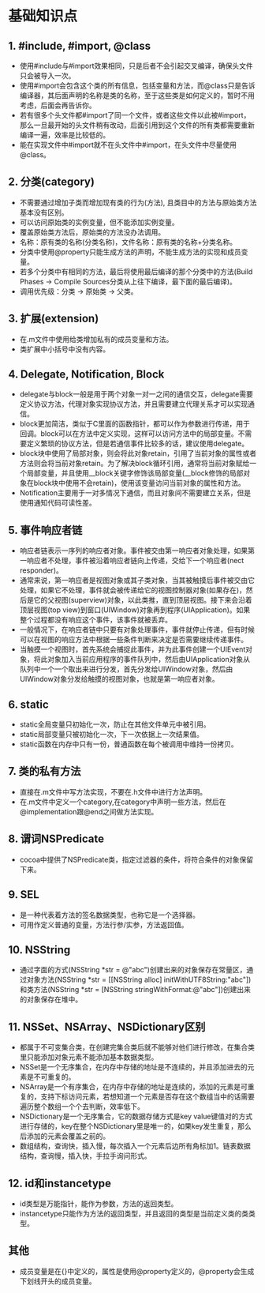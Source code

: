 # 基础知识点

## 1. #include, #import, @class
* 使用#include与#import效果相同，只是后者不会引起交叉编译，确保头文件只会被导入一次。
* 使用#import会包含这个类的所有信息，包括变量和方法，而@class只是告诉编译器，其后面声明的名称是类的名称，至于这些类是如何定义的，暂时不用考虑，后面会再告诉你。
* 若有很多个头文件都#import了同一个文件，或者这些文件以此被#import，那么一旦最开始的头文件稍有改动，后面引用到这个文件的所有类都需要重新编译一遍，效率是比较低的。
* 能在实现文件中#import就不在头文件中#import，在头文件中尽量使用@class。

## 2. 分类(category)
* 不需要通过增加子类而增加现有类的行为(方法), 且类目中的方法与原始类方法基本没有区别。
* 可以访问原始类的实例变量，但不能添加实例变量。
* 覆盖原始类方法后，原始类的方法没办法调用。
* 名称：原有类的名称(分类名称)，文件名称：原有类的名称+分类名称。
* 分类中使用@property只能生成方法的声明，不能生成方法的实现和成员变量。
* 若多个分类中有相同的方法，最后将使用最后编译的那个分类中的方法(Build Phases -> Compile Sources分类从上往下编译，最下面的最后编译)。
* 调用优先级：分类 -> 原始类 -> 父类。

## 3. 扩展(extension)
* 在.m文件中使用给类增加私有的成员变量和方法。
* 类扩展中小括号中没有内容。

## 4. Delegate, Notification, Block
* delegate与block一般是用于两个对象一对一之间的通信交互，delegate需要定义协议方法，代理对象实现协议方法，并且需要建立代理关系才可以实现通信。
* block更加简洁，类似于C里面的函数指针，都可以作为参数进行传递，用于回调。block可以在方法中定义实现，这样可以访问方法中的局部变量。不需要定义繁琐的协议方法，但是若通信事件比较多的话，建议使用delegate。
* block块中使用了局部对象，则会将此对象retain，引用了当前对象的属性或者方法则会将当前对象retain。为了解决block循环引用，通常将当前对象赋给一个局部变量，并且使用__block关键字修饰该局部变量(__block修饰的局部对象在block块中使用不会retain)，使用该变量访问当前对象的属性和方法。
* Notification主要用于一对多情况下通信，而且对象间不需要建立关系，但是使用通知代码可读性差。

## 5. 事件响应者链
* 响应者链表示一序列的响应者对象。事件被交由第一响应者对象处理，如果第一响应者不处理，事件被沿着响应者链向上传递，交给下一个响应者(nect responder)。
* 通常来说，第一响应者是视图对象或其子类对象，当其被触摸后事件被交由它处理，如果它不处理，事件就会被传递给它的视图控制器对象(如果存在)，然后是它的父视图(superview)对象，以此类推，直到顶层视图。接下来会沿着顶层视图(top view)到窗口(UIWindow)对象再到程序(UIApplication)。如果整个过程都没有响应这个事件，该事件就被丢弃。
* 一般情况下，在响应者链中只要有对象处理事件，事件就停止传递，但有时候可以在视图的响应方法中根据一些条件判断来决定是否需要继续传递事件。
* 当触摸一个视图时，首先系统会捕捉此事件，并为此事件创建一个UIEvent对象，将此对象加入当前应用程序的事件队列中，然后由UIApplication对象从队列中一个一个取出来进行分发，首先分发给UIWindow对象，然后由UIWindow对象分发给触摸的视图对象，也就是第一响应者对象。

## 6. static
* static全局变量只初始化一次，防止在其他文件单元中被引用。
* static局部变量只被初始化一次，下一次依据上一次结果值。
* static函数在内存中只有一份，普通函数在每个被调用中维持一份拷贝。

## 7. 类的私有方法
* 直接在.m文件中写方法实现，不要在.h文件中进行方法声明。
* 在.m文件中定义一个category,在category中声明一些方法，然后在@implementation跟@end之间做方法实现。

## 8. 谓词NSPredicate
* cocoa中提供了NSPredicate类，指定过滤器的条件，将符合条件的对象保留下来。

## 9. SEL
* 是一种代表着方法的签名数据类型，也称它是一个选择器。
* 可用作定义普通的变量，方法行参/实参，方法返回值。

## 10. NSString
* 通过字面的方式(NSString *str = @"abc")创建出来的对象保存在常量区，通过对象方法(NSString *str = [[NSString alloc] initWithUTF8String:"abc"])和类方法(NSString *str = [NSString stringWithFormat:@"abc"])创建出来的对象保存在堆中。

## 11. NSSet、NSArray、NSDictionary区别
* 都属于不可变集合类，在创建完集合类后就不能够对他们进行修改，在集合类里只能添加对象元素不能添加基本数据类型。
* NSSet是一个无序集合，在内存中存储的地址是不连续的，并且添加进去的元素是不可重复的。
* NSArray是一个有序集合，在内存中存储的地址是连续的，添加的元素是可重复的，支持下标访问元素，若想知道一个元素是否存在这个数组当中的话需要遍历整个数组一个个去判断，效率低下。
* NSDictionary是一个无序集合，它的数据存储方式是key value键值对的方式进行存储的，key在整个NSDictionary里是唯一的，如果key发生重复，那么后添加的元素会覆盖之前的。
* 数组结构，查询快，插入慢，每次插入一个元素后边所有角标加1。链表数据结构，查询慢，插入快，手拉手询问形式。

## 12. id和instancetype
* id类型是万能指针，能作为参数，方法的返回类型。
* instancetype只能作为方法的返回类型，并且返回的类型是当前定义类的类类型。

## 其他
* 成员变量是在{}中定义的，属性是使用@property定义的，@property会生成下划线开头的成员变量。




